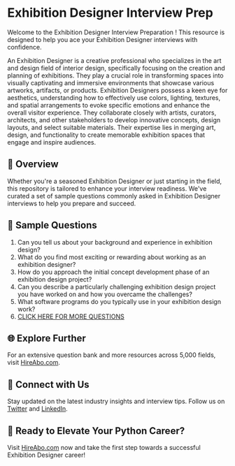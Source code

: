 # Exhibition Designer Interview Prep

Welcome to the Exhibition Designer Interview Preparation ! This resource is designed to help you ace your Exhibition Designer interviews with confidence.

An Exhibition Designer is a creative professional who specializes in the art and design field of interior design, specifically focusing on the creation and planning of exhibitions. They play a crucial role in transforming spaces into visually captivating and immersive environments that showcase various artworks, artifacts, or products. Exhibition Designers possess a keen eye for aesthetics, understanding how to effectively use colors, lighting, textures, and spatial arrangements to evoke specific emotions and enhance the overall visitor experience. They collaborate closely with artists, curators, architects, and other stakeholders to develop innovative concepts, design layouts, and select suitable materials. Their expertise lies in merging art, design, and functionality to create memorable exhibition spaces that engage and inspire audiences.

## 🚀 Overview

Whether you're a seasoned Exhibition Designer or just starting in the field, this repository is tailored to enhance your interview readiness. We've curated a set of sample questions commonly asked in Exhibition Designer interviews to help you prepare and succeed.

## 📝 Sample Questions

1. Can you tell us about your background and experience in exhibition design?
2. What do you find most exciting or rewarding about working as an exhibition designer?
3. How do you approach the initial concept development phase of an exhibition design project?
4. Can you describe a particularly challenging exhibition design project you have worked on and how you overcame the challenges?
5. What software programs do you typically use in your exhibition design work?
6. [CLICK HERE FOR MORE QUESTIONS](https://hireabo.com/job/6_2_36/Exhibition%20Designer)

## 🌐 Explore Further

For an extensive question bank and more resources across 5,000 fields, visit [HireAbo.com](https://www.hireabo.com).

## 📱 Connect with Us

Stay updated on the latest industry insights and interview tips. Follow us on [Twitter](https://twitter.com/hireabo) and [LinkedIn](https://www.linkedin.com/in/hire-abo-3609972a8/).

## 🚀 Ready to Elevate Your Python Career?

Visit [HireAbo.com](https://www.hireabo.com) now and take the first step towards a successful Exhibition Designer career!
